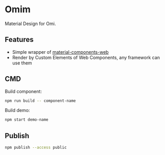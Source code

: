 # Omim

Material Design for Omi.

## Features

* Simple wrapper of [material-components-web](https://github.com/material-components/material-components-web)
* Render by Custom Elements of Web Components, any framework can use them

## CMD

Build component:

```bash
npm run build -- component-name
```

Build demo:

```bash
npm start demo-name
```

## Publish

```bash
npm publish --access public
```